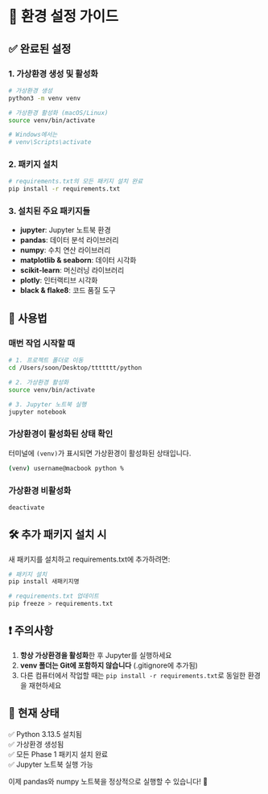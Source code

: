 # 🔧 환경 설정 가이드

## ✅ 완료된 설정

### 1. 가상환경 생성 및 활성화

```bash
# 가상환경 생성
python3 -m venv venv

# 가상환경 활성화 (macOS/Linux)
source venv/bin/activate

# Windows에서는
# venv\Scripts\activate
```

### 2. 패키지 설치

```bash
# requirements.txt의 모든 패키지 설치 완료
pip install -r requirements.txt
```

### 3. 설치된 주요 패키지들

- **jupyter**: Jupyter 노트북 환경
- **pandas**: 데이터 분석 라이브러리
- **numpy**: 수치 연산 라이브러리
- **matplotlib & seaborn**: 데이터 시각화
- **scikit-learn**: 머신러닝 라이브러리
- **plotly**: 인터랙티브 시각화
- **black & flake8**: 코드 품질 도구

## 🚀 사용법

### 매번 작업 시작할 때

```bash
# 1. 프로젝트 폴더로 이동
cd /Users/soon/Desktop/ttttttt/python

# 2. 가상환경 활성화
source venv/bin/activate

# 3. Jupyter 노트북 실행
jupyter notebook
```

### 가상환경이 활성화된 상태 확인

터미널에 `(venv)`가 표시되면 가상환경이 활성화된 상태입니다.

```bash
(venv) username@macbook python %
```

### 가상환경 비활성화

```bash
deactivate
```

## 🛠️ 추가 패키지 설치 시

새 패키지를 설치하고 requirements.txt에 추가하려면:

```bash
# 패키지 설치
pip install 새패키지명

# requirements.txt 업데이트
pip freeze > requirements.txt
```

## ❗ 주의사항

1. **항상 가상환경을 활성화**한 후 Jupyter를 실행하세요
2. **venv 폴더는 Git에 포함하지 않습니다** (.gitignore에 추가됨)
3. 다른 컴퓨터에서 작업할 때는 `pip install -r requirements.txt`로 동일한 환경을 재현하세요

## 🎯 현재 상태

✅ Python 3.13.5 설치됨  
✅ 가상환경 생성됨  
✅ 모든 Phase 1 패키지 설치 완료  
✅ Jupyter 노트북 실행 가능

이제 pandas와 numpy 노트북을 정상적으로 실행할 수 있습니다! 🚀
